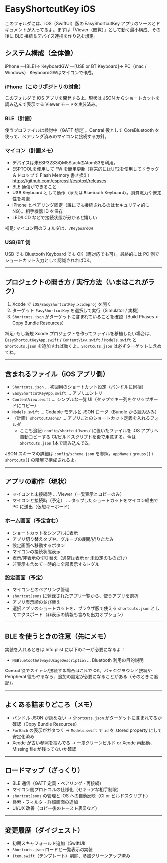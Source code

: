 # EasyShortcutKey iOS

このフォルダには、iOS（SwiftUI）版の EasyShortcutKey アプリのソースとドキュメントが入ってるよ。まずは「Viewer（閲覧）」として動く最小構成、その後に BLE 接続＆デバイス連携を作り込む想定。

## システム構成（全体像）
iPhone —[BLE]→ KeyboardGW —[USB or BT Keyboard]→ PC（mac / Windows）
KeyboardGWはマイコンで作成。
### iPhone（このリポジトリの対象）
このフォルダで iOS アプリを開発するよ。現状は JSON からショートカットを読み込んで表示する Viewer モードを実装済み。

### BLE（計画）
使うプロファイルは検討中（GATT 想定）。Central 役として CoreBluetooth を使って、ペアリング済みのマイコンに接続する方針。

### マイコン（計画メモ）
- デバイスは未ESP32S3のM5StackのAtomS3を利用。
- ESPTOOLを使用して FW を簡単更新（将来的にはUF2を使用してドラッグ＆ドロップで Flash Memory 書き換え）　https://github.com/espressif/esptool/releases
- BLE 通信ができること
- USB Keyboard として動作（または Bluetooth Keyboard）。消費電力や安定性を考慮
- iPhone とペアリング固定（誰にでも接続されるのはセキュリティ的にNG）。相手機器 ID を保存
- LED/LCD などで接続状態が分かると嬉しい

補足: マイコン用のフォルダは、`/KeyboardGW` 

### USB/BT 側
USB でも Bluetooth Keyboard でも OK（両対応でも可）。最終的には PC 側でショートカット入力として認識されればOK。

---

## プロジェクトの開き方 / 実行方法（いまはこれがラク）
1. Xcode で `iOS/EasyShortcutKey.xcodeproj` を開く
2. ターゲット `EasyShortcutKey` を選択して実行（Simulator / 実機）
3. `Shortcuts.json` がターゲットに含まれていることを確認（Build Phases > Copy Bundle Resources）

補足: もし新規 Xcode プロジェクトを作ってファイルを移植したい場合は、`EasyShortcutKeyApp.swift` / `ContentView.swift` / `Models.swift` と `Shortcuts.json` を追加すれば動くよ。`Shortcuts.json` は必ずターゲットに含めてね。

---

## 含まれるファイル（iOS アプリ側）
- `Shortcuts.json` … 初回用のショートカット設定（バンドルに同梱）
- `EasyShortcutKeyApp.swift` … アプリエントリ
- `ContentView.swift` … シンプルな一覧 UI（タップでキー列をクリップボードにコピー）
- `Models.swift` … Codable モデルと JSON ローダ（Bundle から読み込み）
- （計画）`shortcutJsons/` … アプリごとのショートカット定義を入れるフォルダ
	- ここも追記: `config/shortcutJsons/` に置いたファイルを iOS アプリへ自動コピーする CI/ビルドスクリプトを後で用意する。今は `Shortcuts.json` 1本で読み込んでる。

JSON スキーマの詳細は `config/schema.json` を参照。`appName` / `groups[]` / `shortcuts[]` の階層で構成されるよ。

---

## アプリの動作（現状）
- マイコンと未接続時 … Viewer（一覧表示とコピーのみ）
- マイコンと接続時（予定） … タップしたショートカットをマイコン経由で PC に送出（仮想キーボード）

### ホーム画面（予定含む）
- ショートカットをシンプルに表示
- アプリ切り替えタブや、グループの展開/折りたたみ
- 設定画面へ移動するボタン
- マイコンの接続状態表示
- 表示/非表示の切り替え（通常は表示 or 未設定のものだけ）
- 非表示も含めて一時的に全部表示するトグル

### 設定画面（予定）
- マイコンとのペアリング管理
- `shortcutJsons` に登録されたアプリ一覧から、使うアプリを選択
- アプリ表示順の並び替え
- 選択アプリのショートカットを、ブラウザ版で使える `shortcuts.json` としてエクスポート（非表示の情報も含めた出力オプション）

---

## BLE を使うときの注意（先にメモ）
実装を入れるときは Info.plist に以下のキーが必要になるよ：
- `NSBluetoothAlwaysUsageDescription` … Bluetooth 利用の目的説明

Central 役でスキャン/接続する場合はこれで OK。バックグラウンド接続や Peripheral 役もやるなら、追加の設定が必要になることがある（そのときに追記）。

---

## よくある詰まりどころ（メモ）
- バンドル JSON が読めない → `Shortcuts.json` がターゲットに含まれてるか確認（Copy Bundle Resources）
- `ForEach` の表示がガタつく → `Models.swift` で `id` を stored property にして安定化済み
- Xcode が古い参照を掴んでる → 一度クリーンビルド or Xcode 再起動、Missing file が残ってないか確認

---

## ロードマップ（ざっくり）
- BLE 通信（GATT 定義・ペアリング・再接続）
- マイコン側プロトコルの仕様化（セキュアな相手制限）
- `shortcutJsons` の管理と iOS への自動反映（CI or ビルドスクリプト）
- 検索・フィルタ・詳細画面の追加
- UI/UX 改善（コピー後のトースト表示など）

---

## 変更履歴（ダイジェスト）
- 初期スキャフォールド追加（SwiftUI）
- `Shortcuts.json` ロードと一覧表示の実装
- `Item.swift`（テンプレート）削除、参照クリーンアップ済み

